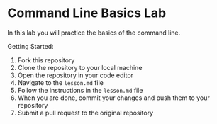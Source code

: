 # Command Line Basics Lab

In this lab you will practice the basics of the command line.

Getting Started:

1. Fork this repository
2. Clone the repository to your local machine
3. Open the repository in your code editor
4. Navigate to the `lesson.md` file
5. Follow the instructions in the `lesson.md` file
6. When you are done, commit your changes and push them to your repository
7. Submit a pull request to the original repository
